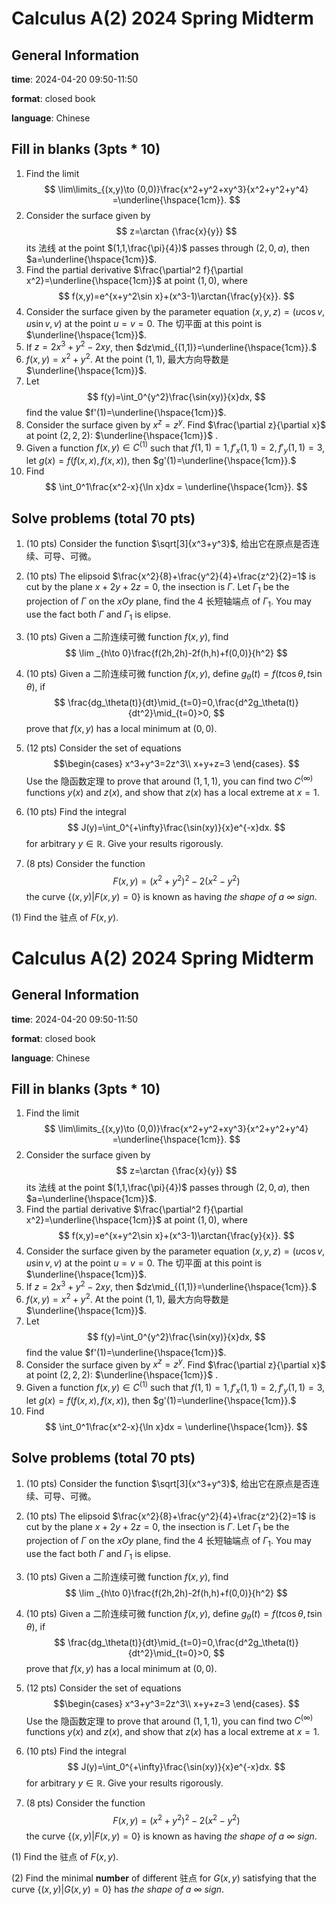 # Calculus A(2) 2024 Spring Midterm 
## General Information
**time**: 2024-04-20 09:50-11:50

**format**: closed book

**language**: Chinese
## Fill in blanks (3pts * 10)
1. Find the limit
    $$
    \lim\limits_{(x,y)\to (0,0)}\frac{x^2+y^2+xy^3}{x^2+y^2+y^4} =\underline{\hspace{1cm}}.
    $$
2. Consider the surface given by
    $$ 
    z=\arctan {\frac{x}{y}}
    $$ 
    its 法线 at the point $(1,1,\frac{\pi}{4})$ passes through $(2,0,a)$, then $a=\underline{\hspace{1cm}}$.
3. Find the partial derivative $\frac{\partial^2 f}{\partial x^2}=\underline{\hspace{1cm}}$ at point $(1,0)$, where
    $$
    f(x,y)=e^{x+y^2\sin x}+(x^3-1)\arctan{\frac{y}{x}}.
    $$
4. Consider the surface given by the parameter equation $(x,y,z)=(u\cos v,u\sin v,v)$ at the point $u=v=0$. The 切平面 at this point is $\underline{\hspace{1cm}}$.
5. If $z=2x^3+y^2-2xy$, then $dz\mid_{(1,1)}=\underline{\hspace{1cm}}.$
6. $f(x,y)=x^2+y^2$. At the point $(1,1)$, 最大方向导数是 $\underline{\hspace{1cm}}$.
7. Let 
    $$
    f(y)=\int_0^{y^2}\frac{\sin(xy)}{x}dx,
    $$ 
    find the value $f'(1)=\underline{\hspace{1cm}}$.
8. Consider the surface given by $x^z=z^y$. Find $\frac{\partial z}{\partial x}$ at point $(2,2,2)$: $\underline{\hspace{1cm}}$ .
9.  Given a function $f(x,y)\in C^{(1)}$ such that $f(1,1)=1,f'_x(1,1)=2,f'_y(1,1)=3$, let $g(x)=f(f(x,x),f(x,x))$, then $g'(1)=\underline{\hspace{1cm}}.$
10. Find
$$
\int_0^1\frac{x^2-x}{\ln x}dx = \underline{\hspace{1cm}}.
$$

## Solve problems (total 70 pts)
1.  (10 pts) Consider the function $\sqrt[3]{x^3+y^3}$, 给出它在原点是否连续、可导、可微。
2.  (10 pts) The elipsoid $\frac{x^2}{8}+\frac{y^2}{4}+\frac{z^2}{2}=1$ is cut by the plane $x+2y+2z=0$, the insection is $\Gamma$. Let $\Gamma_1$ be the projection of $\Gamma$ on the $xOy$ plane, find the 4 长短轴端点 of $\Gamma_1$. You may use the fact both $\Gamma$ and $\Gamma_1$ is elipse.
3.  (10 pts) Given a 二阶连续可微 function $f(x,y)$, find
    $$
    \lim _{h\to 0}\frac{f(2h,2h)-2f(h,h)+f(0,0)}{h^2}
    $$
4.  (10 pts) Given a 二阶连续可微 function $f(x,y)$, define $g_\theta(t)=f(t\cos \theta,t\sin \theta)$, if 
    $$
    \frac{dg_\theta(t)}{dt}\mid_{t=0}=0,\frac{d^2g_\theta(t)}{dt^2}\mid_{t=0}>0,
    $$
    prove that $f(x,y)$ has a local minimum at $(0,0)$.
5.  (12 pts) Consider the set of equations
   $$\begin{cases}
   x^3+y^3=2z^3\\
   x+y+z=3
    \end{cases}.
   $$ 
   Use the 隐函数定理 to prove that around $(1,1,1)$, you can find two $C^{(\infty)}$ functions $y(x)$ and $z(x)$, and show that $z(x)$ has a local extreme at $x=1$.

6.  (10 pts) Find the integral
    $$
    J(y)=\int_0^{+\infty}\frac{\sin(xy)}{x}e^{-x}dx.
    $$
    for arbitrary $y\in \mathbb{R}$. Give your results rigorously.

7.  (8 pts) Consider the function 
   $$ 
   F(x,y)=(x^2+y^2)^2-2(x^2-y^2)
   $$
   the curve $\{(x,y)|F(x,y)=0\}$ is known as having *the shape of a $\infty$ sign*. 

   (1) Find the 驻点 of $F(x,y)$.

# Calculus A(2) 2024 Spring Midterm 
## General Information
**time**: 2024-04-20 09:50-11:50

**format**: closed book

**language**: Chinese
## Fill in blanks (3pts * 10)
1. Find the limit
    $$
    \lim\limits_{(x,y)\to (0,0)}\frac{x^2+y^2+xy^3}{x^2+y^2+y^4} =\underline{\hspace{1cm}}.
    $$
2. Consider the surface given by
    $$ 
    z=\arctan {\frac{x}{y}}
    $$ 
    its 法线 at the point $(1,1,\frac{\pi}{4})$ passes through $(2,0,a)$, then $a=\underline{\hspace{1cm}}$.
3. Find the partial derivative $\frac{\partial^2 f}{\partial x^2}=\underline{\hspace{1cm}}$ at point $(1,0)$, where
    $$
    f(x,y)=e^{x+y^2\sin x}+(x^3-1)\arctan{\frac{y}{x}}.
    $$
4. Consider the surface given by the parameter equation $(x,y,z)=(u\cos v,u\sin v,v)$ at the point $u=v=0$. The 切平面 at this point is $\underline{\hspace{1cm}}$.
5. If $z=2x^3+y^2-2xy$, then $dz\mid_{(1,1)}=\underline{\hspace{1cm}}.$
6. $f(x,y)=x^2+y^2$. At the point $(1,1)$, 最大方向导数是 $\underline{\hspace{1cm}}$.
7. Let 
    $$
    f(y)=\int_0^{y^2}\frac{\sin(xy)}{x}dx,
    $$ 
    find the value $f'(1)=\underline{\hspace{1cm}}$.
8. Consider the surface given by $x^z=z^y$. Find $\frac{\partial z}{\partial x}$ at point $(2,2,2)$: $\underline{\hspace{1cm}}$ .
9.  Given a function $f(x,y)\in C^{(1)}$ such that $f(1,1)=1,f'_x(1,1)=2,f'_y(1,1)=3$, let $g(x)=f(f(x,x),f(x,x))$, then $g'(1)=\underline{\hspace{1cm}}.$
10. Find
$$
\int_0^1\frac{x^2-x}{\ln x}dx = \underline{\hspace{1cm}}.
$$

## Solve problems (total 70 pts)
1.  (10 pts) Consider the function $\sqrt[3]{x^3+y^3}$, 给出它在原点是否连续、可导、可微。
2.  (10 pts) The elipsoid $\frac{x^2}{8}+\frac{y^2}{4}+\frac{z^2}{2}=1$ is cut by the plane $x+2y+2z=0$, the insection is $\Gamma$. Let $\Gamma_1$ be the projection of $\Gamma$ on the $xOy$ plane, find the 4 长短轴端点 of $\Gamma_1$. You may use the fact both $\Gamma$ and $\Gamma_1$ is elipse.
3.  (10 pts) Given a 二阶连续可微 function $f(x,y)$, find
    $$
    \lim _{h\to 0}\frac{f(2h,2h)-2f(h,h)+f(0,0)}{h^2}
    $$
4.  (10 pts) Given a 二阶连续可微 function $f(x,y)$, define $g_\theta(t)=f(t\cos \theta,t\sin \theta)$, if 
    $$
    \frac{dg_\theta(t)}{dt}\mid_{t=0}=0,\frac{d^2g_\theta(t)}{dt^2}\mid_{t=0}>0,
    $$
    prove that $f(x,y)$ has a local minimum at $(0,0)$.
5.  (12 pts) Consider the set of equations
   $$\begin{cases}
   x^3+y^3=2z^3\\
   x+y+z=3
    \end{cases}.
   $$ 
   Use the 隐函数定理 to prove that around $(1,1,1)$, you can find two $C^{(\infty)}$ functions $y(x)$ and $z(x)$, and show that $z(x)$ has a local extreme at $x=1$.

6.  (10 pts) Find the integral
    $$
    J(y)=\int_0^{+\infty}\frac{\sin(xy)}{x}e^{-x}dx.
    $$
    for arbitrary $y\in \mathbb{R}$. Give your results rigorously.

7.  (8 pts) Consider the function 
   $$ 
   F(x,y)=(x^2+y^2)^2-2(x^2-y^2)
   $$
   the curve $\{(x,y)|F(x,y)=0\}$ is known as having *the shape of a $\infty$ sign*. 

   (1) Find the 驻点 of $F(x,y)$.

   (2) Find the minimal **number** of different 驻点 for $G(x,y)$ satisfying that the curve $\{(x,y)|G(x,y)=0\}$ has *the shape of a $\infty$ sign*.